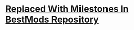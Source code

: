 # [Replaced With Milestones In BestMods Repository](https://github.com/bestmods/bestmods/milestones)
